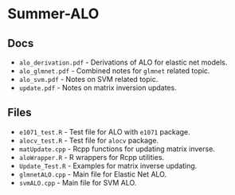 # Summer-ALO
## Docs
* `alo_derivation.pdf` - Derivations of ALO for elastic net models.
* `alo_glmnet.pdf` - Combined notes for `glmnet` related topic.
* `alo_svm.pdf` - Notes on SVM related topic.
* `update.pdf` - Notes on matrix inversion updates.

## Files
* `e1071_test.R` - Test file for ALO with `e1071` package.
* `alocv_test.R` - Test file for `alocv` package.
* `matUpdate.cpp` - Rcpp functions for updating matrix inverse.
* `aloWrapper.R` - R wrappers for Rcpp utilities.
* `Update_Test.R` - Examples for matrix inverse updating.
* `glmnetALO.cpp` - Main file for Elastic Net ALO.
* `svmALO.cpp` - Main file for SVM ALO.
